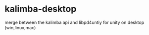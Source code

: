 kalimba-desktop
===============

merge between the kalimba api and libpd4untiy for unity on desktop (win,linux,mac)
